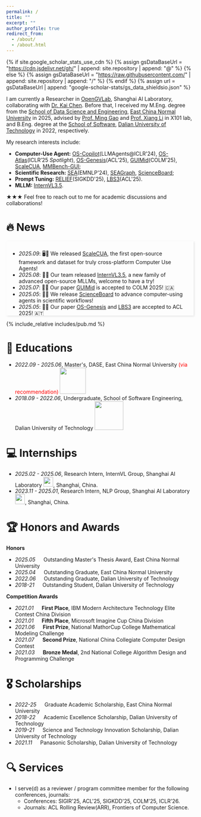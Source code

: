 ```yaml
---
permalink: /
title: ""
excerpt: ""
author_profile: true
redirect_from: 
  - /about/
  - /about.html
---
```


{% if site.google_scholar_stats_use_cdn %}
{% assign gsDataBaseUrl = "https://cdn.jsdelivr.net/gh/" | append: site.repository | append: "@" %}
{% else %}
{% assign gsDataBaseUrl = "https://raw.githubusercontent.com/" | append: site.repository | append: "/" %}
{% endif %}
{% assign url = gsDataBaseUrl | append: "google-scholar-stats/gs_data_shieldsio.json" %}

<span class='anchor' id='about-me'></span>

<!-- - I am currently a third-year Master's Student at the School of Data Science and Engineering, East China Normal University, under the supervision of Prof. Ming Gao and [Prof. Xiang Li](https://lixiang3776.github.io/) in the X101 lab. I am also a research intern at Shanghai AI Lab, supervised by [Dr. Wenhai Wang](https://whai362.github.io/) and [Dr. Zhiyong Wu](https://lividwo.github.io/zywu.github.io/).-->

I am currently a Researcher in [OpenGVLab](https://github.com/opengvlab), Shanghai AI Laboratory, collaborating with [Dr. Kai Chen](https://chenkai.site/). Before that, I received my M.Eng. degree from the [School of Data Science and Engineering](https://dase.ecnu.edu.cn/), [East China Normal University](https://www.ecnu.edu.cn/) in 2025, advised by [Prof. Ming Gao](https://scholar.google.com/citations?user=vwI3qB0AAAAJ&hl=zh-CN&oi=ao) and [Prof. Xiang Li](https://lixiang3776.github.io/) in X101 lab, and B.Eng. degree at the [School of Software](https://ss.dlut.edu.cn/), [Dalian University of Technology](https://www.dlut.edu.cn/) in 2022, respectively.

My research interests include:
- **Computer-Use Agent:** [OS-Copilot](https://arxiv.org/pdf/2402.07456)(LLMAgents@ICLR'24), [OS-Atlas](https://arxiv.org/abs/2410.23218)(ICLR’25 *Spotlight*), [OS-Genesis](https://arxiv.org/abs/2412.19723)(ACL’25), [GUIMid](https://arxiv.org/pdf/2504.10127)(COLM'25), [ScaleCUA](https://arxiv.org/abs/2509.15221), [MMBench-GUI](https://arxiv.org/pdf/2507.19478);
- **Scientific Research:** [SEA](https://arxiv.org/abs/2407.12857)(EMNLP'24), [SEAGraph](https://arxiv.org/pdf/2412.11939), [ScienceBoard](https://arxiv.org/abs/2505.19897);
- **Prompt Tuning:** [RELIEF](https://arxiv.org/abs/2408.03195)(SIGKDD'25), [LBS3](https://arxiv.org/pdf/2410.21728)(ACL'25).
- **MLLM:** [InternVL3.5](https://arxiv.org/abs/2508.18265).

★★★ Feel free to reach out to me for academic discussions and collaborations!

# 🔥 News
<style>  
    .scrollable-area {  
        max-height: 180px;  
        overflow-y: auto;  
        box-shadow: 2px 2px 5px rgba(0, 0, 0, 0.1);  
        padding: 10px;  
    }
    .pdf {
        text-decoration: none;
        color: #122c8b;
    }
    .code {
        text-decoration: none;
        color: #122c8b;
    }
    .title{
        color: #374798;
    }
</style>  
<div class="scrollable-area">  
    <ul>       
        <li><em>2025.09</em>: 🖥️📱 We released <a href="https://github.com/OpenGVLab/ScaleCUA">ScaleCUA</a>, the first open-source framework and dataset for truly cross-platform Computer Use Agents!</li>          
        <li><em>2025.08</em>: 🎉🎉 Our team released <a href="https://huggingface.co/collections/OpenGVLab/internvl35-68ac87bd52ebe953485927fb">InternVL3.5</a>, a new family of advanced open-source MLLMs, welcome to have a try!</li>      
        <li><em>2025.07</em>: 🥂🥂 Our paper <a href="https://arxiv.org/pdf/2504.10127">GUIMid</a> is accepted to COLM 2025! 🇨🇦</li>
        <li><em>2025.05</em>: 🔬🧪 We release <a href="https://qiushisun.github.io/ScienceBoard-Home/">ScienceBoard</a> to advance computer-using agents in scientific workflows!</li>
        <li><em>2025.05</em>: 🥂🥂 Our paper <a href="https://arxiv.org/abs/2412.19723">OS-Genesis</a> and <a href="https://arxiv.org/pdf/2410.21728">LBS3</a> are accepted to ACL 2025! 🇦🇹</li>
        <li><em>2025.04</em>: 🤖🤖 We release <a href="https://github.com/hkust-nlp/GUIMid">GUIMid</a>, A new paradigm for training GUI agents!</li>
        <li><em>2025.03</em>: 🏖️🏖️ Will attend ICLR 2025! See you at Singapore! 🇸🇬</li>
        <li><em>2025.01</em>: 🥂🥂 Our paper <a href="https://arxiv.org/pdf/2410.23218">OS-Atlas</a> is accepted to ICLR 2025 (Spotlight)! 🇸🇬</li>
        <li><em>2024.12</em>: 🤖🤖 We release <a href="https://qiushisun.github.io/OS-Genesis-Home/">OS-Genesis</a> and <a href="https://osatlas.github.io/">OS-Atlas</a> to advance GUI agents!</li>
        <li><em>2024.12</em>: 🎉🎉 New homepage!</li>
        <li><em>2024.11</em>: 🥂🥂 Our paper <a href="https://arxiv.org/pdf/2408.03195">RELIEF</a> is accepted to KDD 2025! 🇨🇦</li>
        <li><em>2024.11</em>: ⛱️⛱️ Attend EMNLP 2024 in Miami, USA! 🇺🇸</li>
    </ul>  
</div>  

<!-- # 🔥 News -->
<!-- - *2022.02*: &nbsp;🎉🎉 Lorem ipsum dolor sit amet, consectetur adipiscing elit. Vivamus ornare aliquet ipsum, ac tempus justo dapibus sit amet. 
- *2022.02*: &nbsp;🎉🎉 Lorem ipsum dolor sit amet, consectetur adipiscing elit. Vivamus ornare aliquet ipsum, ac tempus justo dapibus sit amet.  -->


<!-- - *2024.12:* 🎉 🎉 New homepage!
- *2024.11:* 🥂🥂 Our paper [RELIEF](https://arxiv.org/pdf/2408.03195) is accepted to KDD 2025! 🇨🇦
- *2024.11:* ⛱️⛱️ Attend EMNLP 2024 in Miami, USA! 🇺🇸 -->

<span class='anchor' id='publications'></span>

{% include_relative includes/pub.md %}

# 📖 Educations
- *2022.09 - 2025.06*, Master's, DASE, East China Normal University <span style="color:red">(via recommendation)</span> <img src='./images/logos/dase_log1.png' style='width: 5em;'>
- *2018.09 - 2022.06*, Undergraduate, School of Software Engineering, Dalian University of Technology <img src='./images/logos/dlut.png' style='width: 5.5em;'>

# 💻 Internships
- *2025.02 - 2025.06*, Research Intern, InternVL Group, Shanghai AI Laboratory <img src='./images/logos/shailab-logo.svg' style='width: 1.90em;'>, Shanghai, China.
- *2023.11 - 2025.01*, Research Intern, NLP Group, Shanghai AI Laboratory <img src='./images/logos/shailab-logo.svg' style='width: 1.90em;'>, Shanghai, China.

# 🏆 Honors and Awards
**Honors**
- *2025.05* &emsp; Outstanding Master's Thesis Award, East China Normal University
- *2025.04* &emsp; Outstanding Graduate, East China Normal University
- *2022.06* &emsp; Outstanding Graduate, Dalian University of Technology
- *2018-21* &emsp; Outstanding Student, Dalian University of Technology

**Competition Awards**
- *2021.01* &emsp; **First Place**, IBM Modern Architecture Technology Elite Contest China Division
- *2021.01* &emsp; **Fifth Place**, Microsoft Imagine Cup China Division
- *2021.06* &emsp; **First Prize**, National MathorCup College Mathematical Modeling Challenge
- *2021.07* &emsp; **Second Prize**, National China Collegiate Computer Design Contest
- *2021.03* &emsp; **Bronze Medal**, 2nd National College Algorithm Design and Programming Challenge

# 🎖 Scholarships
- *2022-25* &emsp; Graduate Academic Scholarship, East China Normal University
- *2018-22* &emsp; Academic Excellence Scholarship, Dalian University of Technology
- *2019-21* &emsp; Science and Technology Innovation Scholarship, Dalian University of Technology
- *2021.11* &emsp; Panasonic Scholarship, Dalian University of Technology

<!-- # 💬 Invited Talks
- *2021.06*, Lorem ipsum dolor sit amet, consectetur adipiscing elit. Vivamus ornare aliquet ipsum, ac tempus justo dapibus sit amet. 
- *2021.03*, Lorem ipsum dolor sit amet, consectetur adipiscing elit. Vivamus ornare aliquet ipsum, ac tempus justo dapibus sit amet.  \| [\[video\]](https://github.com/) -->

# 🔍 Services
- I serve(d) as a reviewer / program committee member for the following conferences, journals:
  - Conferences: SIGIR'25, ACL'25, SIGKDD'25, COLM'25, ICLR'26.
  - Journals: ACL Rolling Review(ARR), Frontiers of Computer Science.


<!--<div style="width: 200px; height: 200px; overflow: hidden;">
    <script type="text/javascript" id="clstr_globe" 
        src="//clustrmaps.com/globe.js?d=C73LXGj9hHgRHh1tddEIc_z3OH7DwCLi_0X65fA9TeQ"></script>
</div> -->
<div style="width: 200px; height: 200px; overflow: hidden; display: block; margin: 30px auto;">
    <script type="text/javascript" id="clstr_globe" 
        src="//clustrmaps.com/globe.js?d=C73LXGj9hHgRHh1tddEIc_z3OH7DwCLi_0X65fA9TeQ"></script>
</div>

